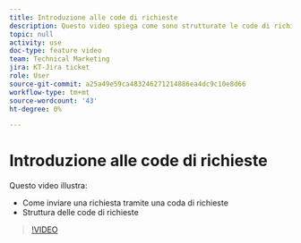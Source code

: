 ```yaml
---
title: Introduzione alle code di richieste
description: Questo video spiega come sono strutturate le code di richieste e come inviare una richiesta.
topic: null
activity: use
doc-type: feature video
team: Technical Marketing
jira: KT-Jira ticket
role: User
source-git-commit: a25a49e59ca483246271214886ea4dc9c10e8d66
workflow-type: tm+mt
source-wordcount: '43'
ht-degree: 0%

---
```


# Introduzione alle code di richieste

Questo video illustra:

* Come inviare una richiesta tramite una coda di richieste
* Struttura delle code di richieste

>[!VIDEO](https://video.tv.adobe.com/v/335220/?quality=12&learn=on)
